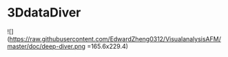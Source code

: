 # 3DdataDiver

![](https://raw.githubusercontent.com/EdwardZheng0312/VisualanalysisAFM/master/doc/deep-diver.png =165.6x229.4)
